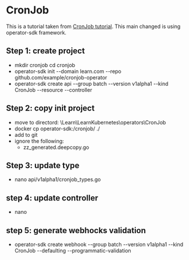 # CronJob
This is a tutorial taken from [CronJob tutorial](https://book.kubebuilder.io/cronjob-tutorial/cronjob-tutorial.html).
This main changed is using operator-sdk framework.

## Step 1: create project
- mkdir cronjob
  cd cronjob
- operator-sdk init --domain learn.com --repo github.com/example/cronjob-operator
- operator-sdk create api --group batch --version v1alpha1 --kind CronJob --resource --controller

## Step 2: copy init project
- move to directord: \Learn\LearnKubernetes\operators\CronJob
- docker cp operator-sdk:/cronjob/ ./
- add to git
- ignore the following: 
  - zz_generated.deepcopy.go
  

## Step 3: update type
- nano api/v1alpha1/cronjob_types.go

## step 4: update controller
- nano 

## step 5: generate webhocks validation
- operator-sdk create webhook  --group batch --version v1alpha1 --kind CronJob --defaulting --programmatic-validation

